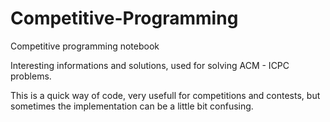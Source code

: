 # Competitive-Programming
Competitive programming notebook

Interesting informations and solutions, used for solving ACM - ICPC problems.

This is a quick way of code, very usefull for competitions and contests, but sometimes the implementation can be a little bit confusing.

